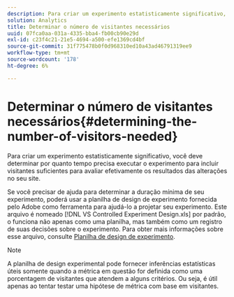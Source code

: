 ```yaml
---
description: Para criar um experimento estatisticamente significativo, você deve determinar por quanto tempo precisa executar o experimento para incluir visitantes suficientes para avaliar efetivamente os resultados das alterações no seu site.
solution: Analytics
title: Determinar o número de visitantes necessários
uuid: 07fca0aa-031a-4335-bba4-fb00cb90e29d
exl-id: c23f4c21-21e5-4694-a500-efe1369cd4bf
source-git-commit: 31f775478b0f0d968310ed10a43ad46791319ee9
workflow-type: tm+mt
source-wordcount: '178'
ht-degree: 6%

---
```


# Determinar o número de visitantes necessários{#determining-the-number-of-visitors-needed}

Para criar um experimento estatisticamente significativo, você deve determinar por quanto tempo precisa executar o experimento para incluir visitantes suficientes para avaliar efetivamente os resultados das alterações no seu site.

Se você precisar de ajuda para determinar a duração mínima de seu experimento, poderá usar a planilha de design de experimento fornecida pelo Adobe como ferramenta para ajudá-lo a projetar seu experimento. Este arquivo é nomeado [!DNL VS Controlled Experiment Design.xls] por padrão, o funciona não apenas como uma planilha, mas também como um registro de suas decisões sobre o experimento. Para obter mais informações sobre esse arquivo, consulte [Planilha de design de experimento](../../../home/c-undst-ctrld-exp/t-exp-dsn-spst.md#task-d7f674980fe9415d80371d6020bcf164).

>[!NOTE]
>
>A planilha de design experimental pode fornecer inferências estatísticas úteis somente quando a métrica em questão for definida como uma porcentagem de visitantes que atendem a alguns critérios. Ou seja, é útil apenas ao tentar testar uma hipótese de métrica com base em visitantes.
